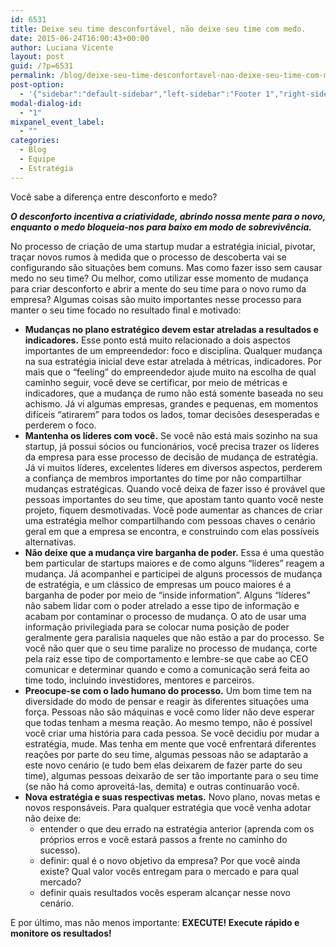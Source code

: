 ```yaml
---
id: 6531
title: Deixe seu time desconfortável, não deixe seu time com medo.
date: 2015-06-24T16:00:43+00:00
author: Luciana Vicente
layout: post
guid: /?p=6531
permalink: /blog/deixe-seu-time-desconfortavel-nao-deixe-seu-time-com-medo/
post-option:
  - '{"sidebar":"default-sidebar","left-sidebar":"Footer 1","right-sidebar":"Footer 1","page-title":"","page-caption":""}'
modal-dialog-id:
  - "1"
mixpanel_event_label:
  - ""
categories:
  - Blog
  - Equipe
  - Estratégia
---
```

Você sabe a diferença entre desconforto e medo?

**_O desconforto incentiva a criatividade, abrindo nossa mente para o novo, enquanto o medo bloqueia-nos para baixo em modo de sobrevivência._**

No processo de criação de uma startup mudar a estratégia inicial, pivotar, traçar novos rumos à medida que o processo de descoberta vai se configurando são situações bem comuns. Mas como fazer isso sem causar medo no seu time? Ou melhor, como utilizar esse momento de mudança para criar desconforto e abrir a mente do seu time para o novo rumo da empresa? Algumas coisas são muito importantes nesse processo para manter o seu time focado no resultado final e motivado:

  * **Mudanças no plano estratégico devem estar atreladas a resultados e indicadores.** Esse ponto está muito relacionado a dois aspectos importantes de um empreendedor: foco e disciplina. Qualquer mudança na sua estratégia inicial deve estar atrelada à métricas, indicadores. Por mais que o “feeling” do empreendedor ajude muito na escolha de qual caminho seguir, você deve se certificar, por meio de métricas e indicadores, que a mudança de rumo não está somente baseada no seu achismo. Já vi algumas empresas, grandes e pequenas, em momentos difíceis “atirarem” para todos os lados, tomar decisões desesperadas e perderem o foco.
  * **Mantenha os líderes com você.** Se você não está mais sozinho na sua startup, já possui sócios ou funcionários, você precisa trazer os líderes da empresa para esse processo de decisão de mudança de estratégia. Já vi muitos líderes, excelentes líderes em diversos aspectos, perderem a confiança de membros importantes do time por não compartilhar mudanças estratégicas. Quando você deixa de fazer isso é provável que pessoas importantes do seu time, que apostam tanto quanto você neste projeto, fiquem desmotivadas. Você pode aumentar as chances de criar uma estratégia melhor compartilhando com pessoas chaves o cenário geral em que a empresa se encontra, e construindo com elas possíveis alternativas.
  * **Não deixe que a mudança vire barganha de poder.** Essa é uma questão bem particular de startups maiores e de como alguns “líderes” reagem a mudança. Já acompanhei e participei de alguns processos de mudança de estratégia, e um clássico de empresas um pouco maiores é a barganha de poder por meio de &#8220;inside information”. Alguns “líderes” não sabem lidar com o poder atrelado a esse tipo de informação e acabam por contaminar o processo de mudança. O ato de usar uma informação privilegiada para se colocar numa posição de poder geralmente gera paralisia naqueles que não estão a par do processo. Se você não quer que o seu time paralize no processo de mudança, corte pela raiz esse tipo de comportamento e lembre-se que cabe ao CEO comunicar e determinar quando e como a comunicação será feita ao time todo, incluindo investidores, mentores e parceiros.
  * **Preocupe-se com o lado humano do processo.** Um bom time tem na diversidade do modo de pensar e reagir às diferentes situações uma força. Pessoas não são máquinas e você como líder não deve esperar que todas tenham a mesma reação. Ao mesmo tempo, não é possível você criar uma história para cada pessoa. Se você decidiu por mudar a estratégia, mude. Mas tenha em mente que você enfrentará diferentes reações por parte do seu time, algumas pessoas não se adaptarão a este novo cenário (e tudo bem elas deixarem de fazer parte do seu time), algumas pessoas deixarão de ser tão importante para o seu time (se não há como aproveitá-las, demita) e outras continuarão você.
  * **Nova estratégia e suas respectivas metas.** Novo plano, novas metas e novos responsáveis. Para qualquer estratégia que você venha adotar não deixe de:
      * entender o que deu errado na estratégia anterior (aprenda com os próprios erros e você estará passos a frente no caminho do sucesso).
      * definir: qual é o novo objetivo da empresa? Por que você ainda existe? Qual valor vocês entregam para o mercado e para qual mercado?
      * definir quais resultados vocês esperam alcançar nesse novo cenário.

E por último, mas não menos importante: **EXECUTE! Execute rápido e monitore os resultados!**